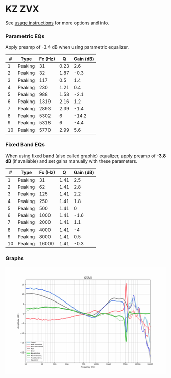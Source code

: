 # KZ ZVX
See [usage instructions](https://github.com/jaakkopasanen/AutoEq#usage) for more options and info.

### Parametric EQs
Apply preamp of -3.4 dB when using parametric equalizer.

|   # | Type    |   Fc (Hz) |    Q |   Gain (dB) |
|-----|---------|-----------|------|-------------|
|   1 | Peaking |        31 | 0.23 |         2.6 |
|   2 | Peaking |        32 | 1.87 |        -0.3 |
|   3 | Peaking |       117 | 0.5  |         1.4 |
|   4 | Peaking |       230 | 1.21 |         0.4 |
|   5 | Peaking |       988 | 1.58 |        -2.1 |
|   6 | Peaking |      1319 | 2.16 |         1.2 |
|   7 | Peaking |      2893 | 2.39 |        -1.4 |
|   8 | Peaking |      5302 | 6    |       -14.2 |
|   9 | Peaking |      5318 | 6    |        -4.4 |
|  10 | Peaking |      5770 | 2.99 |         5.6 |

### Fixed Band EQs
When using fixed band (also called graphic) equalizer, apply preamp of **-3.8 dB** (if available) and set gains manually with these parameters.

|   # | Type    |   Fc (Hz) |    Q |   Gain (dB) |
|-----|---------|-----------|------|-------------|
|   1 | Peaking |        31 | 1.41 |         2.5 |
|   2 | Peaking |        62 | 1.41 |         2.8 |
|   3 | Peaking |       125 | 1.41 |         2.2 |
|   4 | Peaking |       250 | 1.41 |         1.8 |
|   5 | Peaking |       500 | 1.41 |         0   |
|   6 | Peaking |      1000 | 1.41 |        -1.6 |
|   7 | Peaking |      2000 | 1.41 |         1.1 |
|   8 | Peaking |      4000 | 1.41 |        -4   |
|   9 | Peaking |      8000 | 1.41 |         0.5 |
|  10 | Peaking |     16000 | 1.41 |        -0.3 |

### Graphs
![](./KZ%20ZVX.png)
